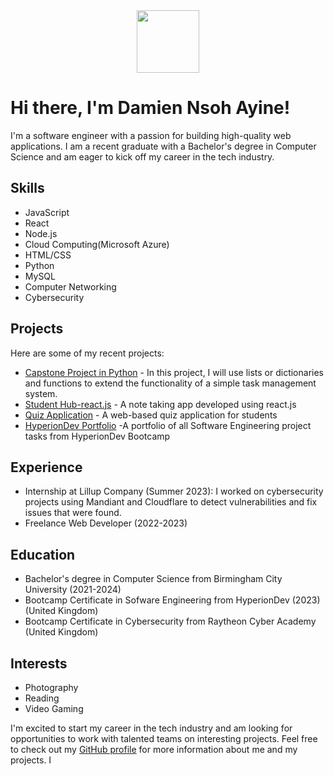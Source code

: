 <div id="header" align="center">
  <img src="https://media.giphy.com/media/M9gbBd9nbDrOTu1Mqx/giphy.gif" width="100"/>

  <div data-iframe-width="150" data-iframe-height="270" data-share-badge-id="62708174-097d-47ef-af72-f8d807662240" data-share-badge-host="https://www.credly.com"></div><script type="text/javascript" async src="//cdn.credly.com/assets/utilities/embed.js"></script>
</div>

# Hi there, I'm Damien Nsoh Ayine!

I'm a software engineer with a passion for building high-quality web applications. I am a recent graduate with a Bachelor's degree in Computer Science and am eager to kick off my career in the tech industry.

## Skills

- JavaScript
- React
- Node.js
- Cloud Computing(Microsoft Azure)
- HTML/CSS
- Python
- MySQL
- Computer Networking
- Cybersecurity


## Projects

Here are some of my recent projects:

- [Capstone Project in Python](https://github.com/Damiennsoh/finalCapstone) - In this project, I will use lists or dictionaries and functions to extend the functionality of a simple task management system.
- [Student Hub-react.js](https://github.com/Damiennsoh/React-Student-Hub-App) - A note taking app developed using react.js
- [Quiz Application](https://github.com/Damiennsoh/Quiz-Application-BCA) - A web-based quiz application for students 
- [HyperionDev Portfolio](https://www.hyperiondev.com/portfolio/141796/) -A portfolio of all Software Engineering project tasks from HyperionDev Bootcamp

## Experience

- Internship at Lillup Company (Summer 2023): I worked on cybersecurity projects using Mandiant and Cloudflare to detect vulnerabilities and fix issues that were found.
- Freelance Web Developer (2022-2023)


## Education

- Bachelor's degree in Computer Science from Birmingham City University (2021-2024)
- Bootcamp Certificate in Sofware Engineering from HyperionDev (2023) (United Kingdom)
- Bootcamp Certificate in Cybersecurity from Raytheon Cyber Academy (United Kingdom)


## Interests

- Photography
- Reading
- Video Gaming

I'm excited to start my career in the tech industry and am looking for opportunities to work with talented teams on interesting projects. Feel free to check out my [GitHub profile](https://github.com/Damiennsoh) for more information about me and my projects.
I
